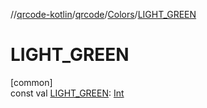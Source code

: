 //[qrcode-kotlin](../../../index.md)/[qrcode](../index.md)/[Colors](index.md)/[LIGHT_GREEN](-l-i-g-h-t_-g-r-e-e-n.md)

# LIGHT_GREEN

[common]\
const val [LIGHT_GREEN](-l-i-g-h-t_-g-r-e-e-n.md): [Int](https://kotlinlang.org/api/latest/jvm/stdlib/kotlin/-int/index.html)
